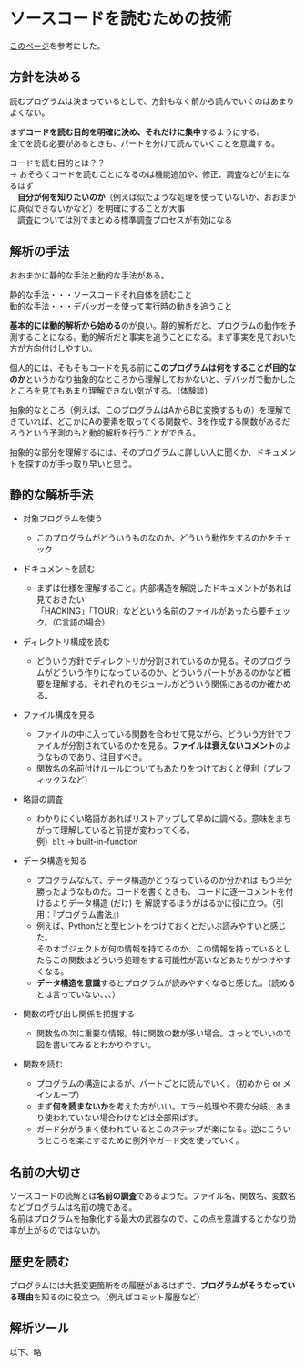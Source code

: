 # ソースコードを読むための技術

[このページ](https://i.loveruby.net/ja/misc/readingcode.html)を参考にした。

## 方針を決める
読むプログラムは決まっているとして、方針もなく前から読んでいくのはあまりよくない。

まず**コードを読む目的を明確に決め、それだけに集中**するようにする。  
全てを読む必要があるときも、パートを分けて読んでいくことを意識する。

コードを読む目的とは？？  
→ おそらくコードを読むことになるのは機能追加や、修正、調査などが主になるはず  
　**自分が何を知りたいのか**（例えば似たような処理を使っていないか、おおまかに真似できないかなど）を明確にすることが大事  
　調査については別でまとめる標準調査プロセスが有効になる

## 解析の手法
おおまかに静的な手法と動的な手法がある。

静的な手法・・・ソースコードそれ自体を読むこと  
動的な手法・・・デバッガーを使って実行時の動きを追うこと

**基本的には動的解析から始める**のが良い。静的解析だと、プログラムの動作を予測することになる。動的解析だと事実を追うことになる。まず事実を見ておいた方が方向付けしやすい。

個人的には、そもそもコードを見る前に**このプログラムは何をすることが目的なのか**というかなり抽象的なところから理解しておかないと、デバッガで動かしたところを見てもあまり理解できない気がする。（体験談）

抽象的なところ（例えば、このプログラムはAからBに変換するもの）を理解できていれば、どこかにAの要素を取ってくる関数や、Bを作成する関数があるだろうという予測のもと動的解析を行うことができる。

抽象的な部分を理解するには、そのプログラムに詳しい人に聞くか、ドキュメントを探すのが手っ取り早いと思う。

## 静的な解析手法
- 対象プログラムを使う
  - このプログラムがどういうものなのか、どういう動作をするのかをチェック

- ドキュメントを読む
  - まずは仕様を理解すること。内部構造を解説したドキュメントがあれば見ておきたい<br>「HACKING」「TOUR」などという名前のファイルがあったら要チェック。（C言語の場合）

- ディレクトリ構成を読む
  - どういう方針でディレクトリが分割されているのか見る。そのプログラムがどういう作りになっているのか、どういうパートがあるのかなど概要を理解する。それぞれのモジュールがどういう関係にあるのか確かめる。

- ファイル構成を見る
  - ファイルの中に入っている関数を合わせて見ながら、どういう方針でファイルが分割されているのかを見る。**ファイルは衰えないコメント**のようなものであり、注目すべき。
  - 関数名の名前付けルールについてもあたりをつけておくと便利（プレフィックスなど）

- 略語の調査
  - わかりにくい略語があればリストアップして早めに調べる。意味をまちがって理解していると前提が変わってくる。<br>例）`blt` → built-in-function

- データ構造を知る
  - プログラムなんて、データ構造がどうなっているのか分かれば もう半分勝ったようなものだ。コードを書くときも、 コードに逐一コメントを付けるよりデータ構造 (だけ) を 解説するほうがはるかに役に立つ。（引用：『プログラム書法』）
  - 例えば、Pythonだと型ヒントをつけておくとだいぶ読みやすいと感じた。<br>そのオブジェクトが何の情報を持てるのか、この情報を持っているとしたらこの関数はどういう処理をする可能性が高いなどあたりがつけやすくなる。
  - **データ構造を意識**するとプログラムが読みやすくなると感じた。（読めるとは言っていない、、、）

- 関数の呼び出し関係を把握する
  - 関数名の次に重要な情報。特に関数の数が多い場合。さっとでいいので図を書いてみるとわかりやすい。

- 関数を読む
  - プログラムの構造によるが、パートごとに読んでいく。（初めから or メインループ）
  - まず**何を読まないか**を考えた方がいい。エラー処理や不要な分岐、あまり使われていない場合わけなどは全部飛ばす。
  - ガード分がうまく使われているとこのステップが楽になる。逆にこういうところを楽にするために例外やガード文を使っていく。

## 名前の大切さ
ソースコードの読解とは**名前の調査**であるようだ。ファイル名、関数名、変数名などブログラムは名前の塊である。  
名前はプログラムを抽象化する最大の武器なので、この点を意識するとかなり効率が上がるのではないか。


## 歴史を読む

プログラムには大抵変更箇所をの履歴があるはずで、**プログラムがそうなっている理由**を知るのに役立つ。（例えばコミット履歴など）

## 解析ツール
以下、略